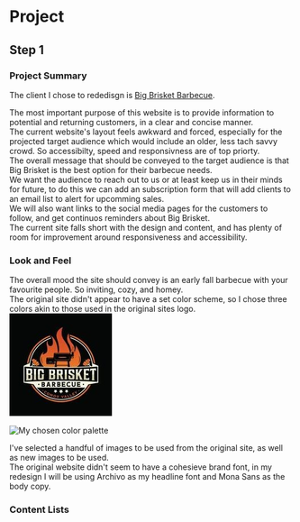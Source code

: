 # Project

## Step 1

### Project Summary

The client I chose to rededisgn is [Big Brisket Barbecue](https://bigbrisketbarbecue.com/).

The most important purpose of this website is to provide information to potential and returning customers, in a clear and concise manner.  
The current website's layout feels awkward and forced, especially for the projected target audience which would include an older, less tach savvy crowd. So accessibilty, speed and responsivness are of top priorty.  
The overall message that should be conveyed to the target audience is that Big Brisket is the best option for their barbecue needs.  
We want the audience to reach out to us or at least keep us in their minds for future, to do this we can add an subscription form that will add clients to an email list to alert for upcomming sales.  
We will also want links to the social media pages for the customers to follow, and get continuos reminders about Big Brisket.  
The current site falls short with the design and content, and has plenty of room for improvement around responsiveness and accessibility.

### Look and Feel

The overall mood the site should convey is an early fall barbecue with your favourite people. So inviting, cozy, and homey.  
The original site didn't appear to have a set color scheme, so I chose three colors akin to those used in the original sites logo.
![The Big Brisket Barbecue Logo](images/brisketlogo.jpg "Original Logo")

![My chosen color palette](images/color-pallete)

I've selected a handful of images to be used from the original site, as well as new images to be used.  
The original website didn't seem to have a cohesieve brand font, in my redesign I will be using Archivo as my headline font and Mona Sans as the body copy.

### Content Lists
